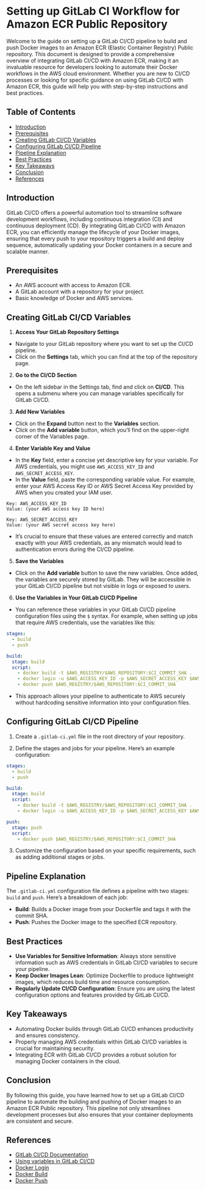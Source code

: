 # Setting up GitLab CI Workflow for Amazon ECR Public Repository

Welcome to the guide on setting up a GitLab CI/CD pipeline to build and push Docker images to an Amazon ECR (Elastic Container Registry) Public repository. This document is designed to provide a comprehensive overview of integrating GitLab CI/CD with Amazon ECR, making it an invaluable resource for developers looking to automate their Docker workflows in the AWS cloud environment. Whether you are new to CI/CD processes or looking for specific guidance on using GitLab CI/CD with Amazon ECR, this guide will help you with step-by-step instructions and best practices.

## Table of Contents

- [Introduction](#introduction)
- [Prerequisites](#prerequisites)
- [Creating GitLab CI/CD Variables](#creating-gitlab-ci-cd-variables)
- [Configuring GitLab CI/CD Pipeline](#configuring-gitlab-ci-cd-pipeline)
- [Pipeline Explanation](#pipeline-explanation)
- [Best Practices](#best-practices)
- [Key Takeaways](#key-takeaways)
- [Conclusion](#conclusion)
- [References](#references)

## Introduction

GitLab CI/CD offers a powerful automation tool to streamline software development workflows, including continuous integration (CI) and continuous deployment (CD). By integrating GitLab CI/CD with Amazon ECR, you can efficiently manage the lifecycle of your Docker images, ensuring that every push to your repository triggers a build and deploy sequence, automatically updating your Docker containers in a secure and scalable manner.

## Prerequisites

- An AWS account with access to Amazon ECR.
- A GitLab account with a repository for your project.
- Basic knowledge of Docker and AWS services.

## Creating GitLab CI/CD Variables

1. **Access Your GitLab Repository Settings**

- Navigate to your GitLab repository where you want to set up the CI/CD pipeline.
- Click on the **Settings** tab, which you can find at the top of the repository page.

2. **Go to the CI/CD Section**

- On the left sidebar in the Settings tab, find and click on **CI/CD**. This opens a submenu where you can manage variables specifically for GitLab CI/CD.

3. **Add New Variables**

- Click on the **Expand** button next to the **Variables** section.
- Click on the **Add variable** button, which you’ll find on the upper-right corner of the Variables page.

4. **Enter Variable Key and Value**

- In the **Key** field, enter a concise yet descriptive key for your variable. For AWS credentials, you might use `AWS_ACCESS_KEY_ID` and `AWS_SECRET_ACCESS_KEY`.
- In the **Value** field, paste the corresponding variable value. For example, enter your AWS Access Key ID or AWS Secret Access Key provided by AWS when you created your IAM user.

```plaintext
Key: AWS_ACCESS_KEY_ID
Value: (your AWS access key ID here)
```

```plaintext
Key: AWS_SECRET_ACCESS_KEY
Value: (your AWS secret access key here)
```

- It’s crucial to ensure that these values are entered correctly and match exactly with your AWS credentials, as any mismatch would lead to authentication errors during the CI/CD pipeline.

5. **Save the Variables**

- Click on the **Add variable** button to save the new variables. Once added, the variables are securely stored by GitLab. They will be accessible in your GitLab CI/CD pipeline but not visible in logs or exposed to users.

6. **Use the Variables in Your GitLab CI/CD Pipeline**

- You can reference these variables in your GitLab CI/CD pipeline configuration files using the `$` syntax. For example, when setting up jobs that require AWS credentials, use the variables like this:

```yaml
stages:
  - build
  - push

build:
  stage: build
  script:
    - docker build -t $AWS_REGISTRY/$AWS_REPOSITORY:$CI_COMMIT_SHA .
    - docker login -u $AWS_ACCESS_KEY_ID -p $AWS_SECRET_ACCESS_KEY $AWS_REGISTRY
    - docker push $AWS_REGISTRY/$AWS_REPOSITORY:$CI_COMMIT_SHA

```

- This approach allows your pipeline to authenticate to AWS securely without hardcoding sensitive information into your configuration files.

## Configuring GitLab CI/CD Pipeline

1. Create a `.gitlab-ci.yml` file in the root directory of your repository.

2. Define the stages and jobs for your pipeline. Here’s an example configuration:

```yaml
stages:
  - build
  - push

build:
  stage: build
  script:
    - docker build -t $AWS_REGISTRY/$AWS_REPOSITORY:$CI_COMMIT_SHA .
    - docker login -u $AWS_ACCESS_KEY_ID -p $AWS_SECRET_ACCESS_KEY $AWS_REGISTRY

push:
  stage: push
  script:
    - docker push $AWS_REGISTRY/$AWS_REPOSITORY:$CI_COMMIT_SHA
```

3. Customize the configuration based on your specific requirements, such as adding additional stages or jobs.

## Pipeline Explanation

The `.gitlab-ci.yml` configuration file defines a pipeline with two stages: `build` and `push`. Here’s a breakdown of each job:

- **Build**: Builds a Docker image from your Dockerfile and tags it with the commit SHA.
- **Push**: Pushes the Docker image to the specified ECR repository.

## Best Practices

- **Use Variables for Sensitive Information**: Always store sensitive information such as AWS credentials in GitLab CI/CD variables to secure your pipeline.
- **Keep Docker Images Lean**: Optimize Dockerfile to produce lightweight images, which reduces build time and resource consumption.
- **Regularly Update CI/CD Configuration**: Ensure you are using the latest configuration options and features provided by GitLab CI/CD.

## Key Takeaways

- Automating Docker builds through GitLab CI/CD enhances productivity and ensures consistency.
- Properly managing AWS credentials within GitLab CI/CD variables is crucial for maintaining security.
- Integrating ECR with GitLab CI/CD provides a robust solution for managing Docker containers in the cloud.

## Conclusion

By following this guide, you have learned how to set up a GitLab CI/CD pipeline to automate the building and pushing of Docker images to an Amazon ECR Public repository. This pipeline not only streamlines development processes but also ensures that your container deployments are consistent and secure.

## References

- [GitLab CI/CD Documentation](https://docs.gitlab.com/ee/ci/)
- [Using variables in GitLab CI/CD](https://docs.gitlab.com/ee/ci/variables/)
- [Docker Login](https://docs.docker.com/engine/reference/commandline/login/)
- [Docker Build](https://docs.docker.com/engine/reference/commandline/build/)
- [Docker Push](https://docs.docker.com/engine/reference/commandline/push/)

